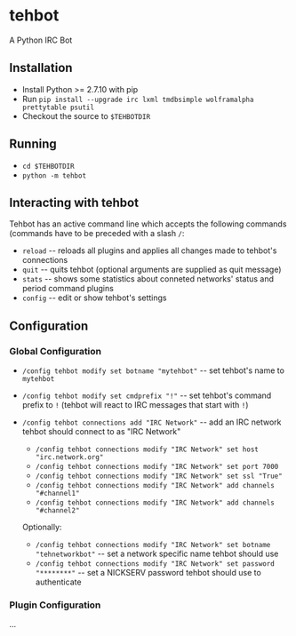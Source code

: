 # tehbot
A Python IRC Bot

## Installation
* Install Python >= 2.7.10 with pip
* Run `pip install --upgrade irc lxml tmdbsimple wolframalpha prettytable psutil`
* Checkout the source to `$TEHBOTDIR`

## Running
* `cd $TEHBOTDIR`
* `python -m tehbot`

## Interacting with tehbot
Tehbot has an active command line which accepts the following commands (commands have to be preceded with a slash `/`:
* `reload` -- reloads all plugins and applies all changes made to tehbot's connections
* `quit` -- quits tehbot (optional arguments are supplied as quit message)
* `stats` -- shows some statistics about conneted networks' status and period command plugins
* `config` -- edit or show tehbot's settings

## Configuration

### Global Configuration
* `/config tehbot modify set botname "mytehbot"` -- set tehbot's name to `mytehbot`
* `/config tehbot modify set cmdprefix "!"` -- set tehbot's command prefix to `!` (tehbot will react to IRC messages that start with `!`)
* `/config tehbot connections add "IRC Network"` -- add an IRC network tehbot should connect to as "IRC Network"
  * `/config tehbot connections modify "IRC Network" set host "irc.network.org"`
  * `/config tehbot connections modify "IRC Network" set port 7000`
  * `/config tehbot connections modify "IRC Network" set ssl "True"`
  * `/config tehbot connections modify "IRC Network" add channels "#channel1"`
  * `/config tehbot connections modify "IRC Network" add channels "#channel2"`
  
  Optionally:
  * `/config tehbot connections modify "IRC Network" set botname "tehnetworkbot"` -- set a network specific name tehbot should use
  * `/config tehbot connections modify "IRC Network" set password "********"` -- set a NICKSERV password tehbot should use to authenticate

### Plugin Configuration
...
